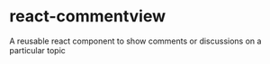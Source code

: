 # react-commentview
A reusable react component to show comments or discussions on a particular topic
